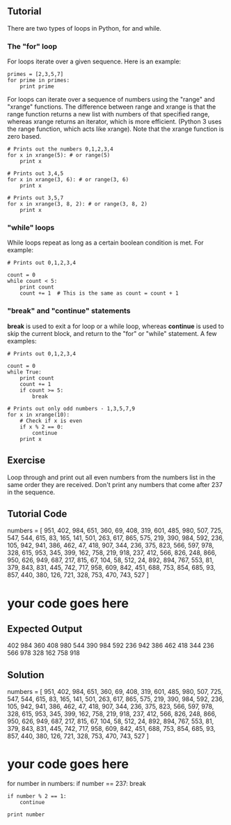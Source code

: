Tutorial
--------

There are two types of loops in Python, for and while.

### The "for" loop

For loops iterate over a given sequence. Here is an example:

    primes = [2,3,5,7]
    for prime in primes:
        print prime

For loops can iterate over a sequence of numbers using the "range" and "xrange" functions. The difference between range and xrange is that the range function returns a new list with numbers of that specified range, whereas xrange returns an iterator, which is more efficient. (Python 3 uses the range function, which acts like xrange). Note that the xrange function is zero based.

    # Prints out the numbers 0,1,2,3,4
    for x in xrange(5): # or range(5)
        print x

    # Prints out 3,4,5
    for x in xrange(3, 6): # or range(3, 6)
        print x

    # Prints out 3,5,7
    for x in xrange(3, 8, 2): # or range(3, 8, 2)
        print x

### "while" loops

While loops repeat as long as a certain boolean condition is met. For example:

    # Prints out 0,1,2,3,4

    count = 0
    while count < 5:
        print count
        count += 1  # This is the same as count = count + 1

### "break" and "continue" statements

**break** is used to exit a for loop or a while loop, whereas **continue** is used to skip the current block, and return to the "for" or "while" statement. A few examples:

    # Prints out 0,1,2,3,4

    count = 0
    while True:
        print count
        count += 1
        if count >= 5:
            break

    # Prints out only odd numbers - 1,3,5,7,9
    for x in xrange(10):
        # Check if x is even
        if x % 2 == 0:
            continue
        print x

Exercise
--------

Loop through and print out all even numbers from the numbers list in the same order they are received. Don't print any numbers that come after 237 in the sequence.

Tutorial Code
-------------
numbers = [
    951, 402, 984, 651, 360, 69, 408, 319, 601, 485, 980, 507, 725, 547, 544,
    615, 83, 165, 141, 501, 263, 617, 865, 575, 219, 390, 984, 592, 236, 105, 942, 941,
    386, 462, 47, 418, 907, 344, 236, 375, 823, 566, 597, 978, 328, 615, 953, 345,
    399, 162, 758, 219, 918, 237, 412, 566, 826, 248, 866, 950, 626, 949, 687, 217,
    815, 67, 104, 58, 512, 24, 892, 894, 767, 553, 81, 379, 843, 831, 445, 742, 717,
    958, 609, 842, 451, 688, 753, 854, 685, 93, 857, 440, 380, 126, 721, 328, 753, 470,
    743, 527
]

# your code goes here

Expected Output
---------------

402
984
360
408
980
544
390
984
592
236
942
386
462
418
344
236
566
978
328
162
758
918

Solution
--------

numbers = [
    951, 402, 984, 651, 360, 69, 408, 319, 601, 485, 980, 507, 725, 547, 544,
    615, 83, 165, 141, 501, 263, 617, 865, 575, 219, 390, 984, 592, 236, 105, 942, 941,
    386, 462, 47, 418, 907, 344, 236, 375, 823, 566, 597, 978, 328, 615, 953, 345,
    399, 162, 758, 219, 918, 237, 412, 566, 826, 248, 866, 950, 626, 949, 687, 217,
    815, 67, 104, 58, 512, 24, 892, 894, 767, 553, 81, 379, 843, 831, 445, 742, 717,
    958, 609, 842, 451, 688, 753, 854, 685, 93, 857, 440, 380, 126, 721, 328, 753, 470,
    743, 527
]

# your code goes here
for number in numbers:
    if number == 237:
        break

    if number % 2 == 1:
        continue

    print number
